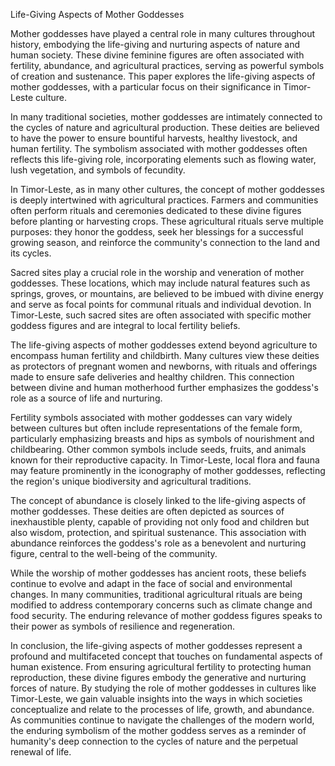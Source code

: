 Life-Giving Aspects of Mother Goddesses

Mother goddesses have played a central role in many cultures throughout history, embodying the life-giving and nurturing aspects of nature and human society. These divine feminine figures are often associated with fertility, abundance, and agricultural practices, serving as powerful symbols of creation and sustenance. This paper explores the life-giving aspects of mother goddesses, with a particular focus on their significance in Timor-Leste culture.

In many traditional societies, mother goddesses are intimately connected to the cycles of nature and agricultural production. These deities are believed to have the power to ensure bountiful harvests, healthy livestock, and human fertility. The symbolism associated with mother goddesses often reflects this life-giving role, incorporating elements such as flowing water, lush vegetation, and symbols of fecundity.

In Timor-Leste, as in many other cultures, the concept of mother goddesses is deeply intertwined with agricultural practices. Farmers and communities often perform rituals and ceremonies dedicated to these divine figures before planting or harvesting crops. These agricultural rituals serve multiple purposes: they honor the goddess, seek her blessings for a successful growing season, and reinforce the community's connection to the land and its cycles.

Sacred sites play a crucial role in the worship and veneration of mother goddesses. These locations, which may include natural features such as springs, groves, or mountains, are believed to be imbued with divine energy and serve as focal points for communal rituals and individual devotion. In Timor-Leste, such sacred sites are often associated with specific mother goddess figures and are integral to local fertility beliefs.

The life-giving aspects of mother goddesses extend beyond agriculture to encompass human fertility and childbirth. Many cultures view these deities as protectors of pregnant women and newborns, with rituals and offerings made to ensure safe deliveries and healthy children. This connection between divine and human motherhood further emphasizes the goddess's role as a source of life and nurturing.

Fertility symbols associated with mother goddesses can vary widely between cultures but often include representations of the female form, particularly emphasizing breasts and hips as symbols of nourishment and childbearing. Other common symbols include seeds, fruits, and animals known for their reproductive capacity. In Timor-Leste, local flora and fauna may feature prominently in the iconography of mother goddesses, reflecting the region's unique biodiversity and agricultural traditions.

The concept of abundance is closely linked to the life-giving aspects of mother goddesses. These deities are often depicted as sources of inexhaustible plenty, capable of providing not only food and children but also wisdom, protection, and spiritual sustenance. This association with abundance reinforces the goddess's role as a benevolent and nurturing figure, central to the well-being of the community.

While the worship of mother goddesses has ancient roots, these beliefs continue to evolve and adapt in the face of social and environmental changes. In many communities, traditional agricultural rituals are being modified to address contemporary concerns such as climate change and food security. The enduring relevance of mother goddess figures speaks to their power as symbols of resilience and regeneration.

In conclusion, the life-giving aspects of mother goddesses represent a profound and multifaceted concept that touches on fundamental aspects of human existence. From ensuring agricultural fertility to protecting human reproduction, these divine figures embody the generative and nurturing forces of nature. By studying the role of mother goddesses in cultures like Timor-Leste, we gain valuable insights into the ways in which societies conceptualize and relate to the processes of life, growth, and abundance. As communities continue to navigate the challenges of the modern world, the enduring symbolism of the mother goddess serves as a reminder of humanity's deep connection to the cycles of nature and the perpetual renewal of life.